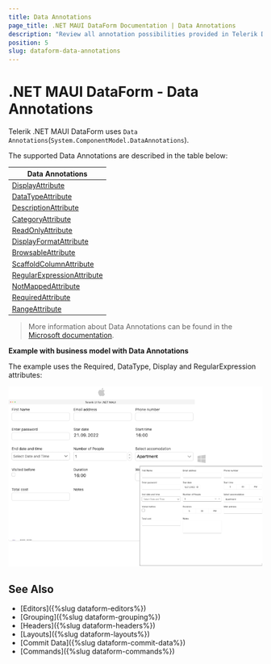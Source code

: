 ```yaml
---
title: Data Annotations
page_title: .NET MAUI DataForm Documentation | Data Annotations
description: "Review all annotation possibilities provided in Telerik DataForm for .NET MAUI control."
position: 5
slug: dataform-data-annotations
---
```


# .NET MAUI DataForm - Data Annotations 

Telerik .NET MAUI DataForm uses `Data Annotations`(`System.ComponentModel.DataAnnotations`).

The supported Data Annotations are described in the table below:

| Data Annotations |
| ------------- |
| [DisplayAttribute](https://learn.microsoft.com/en-us/dotnet/api/system.componentmodel.dataannotations.displayattribute?view=net-7.0) |
| [DataTypeAttribute](https://learn.microsoft.com/en-us/dotnet/api/system.componentmodel.dataannotations.datatypeattribute?view=net-7.0) |
| [DescriptionAttribute](https://learn.microsoft.com/en-us/dotnet/api/system.componentmodel.descriptionattribute?view=net-7.0) |
| [CategoryAttribute](https://learn.microsoft.com/en-us/dotnet/api/system.componentmodel.categoryattribute?view=net-7.0) |
| [ReadOnlyAttribute](https://learn.microsoft.com/en-us/dotnet/api/system.componentmodel.readonlyattribute?view=net-7.0) |
| [DisplayFormatAttribute](https://learn.microsoft.com/en-us/dotnet/api/system.componentmodel.dataannotations.displayformatattribute?view=net-7.0) |
| [BrowsableAttribute](https://learn.microsoft.com/en-us/dotnet/api/system.componentmodel.browsableattribute?view=net-7.0) |
| [ScaffoldColumnAttribute](https://learn.microsoft.com/en-us/dotnet/api/system.componentmodel.dataannotations.scaffoldcolumnattribute?view=net-7.0) |
| [RegularExpressionAttribute](https://learn.microsoft.com/en-us/dotnet/api/system.componentmodel.dataannotations.regularexpressionattribute?view=net-7.0) |
| [NotMappedAttribute](https://learn.microsoft.com/en-us/dotnet/api/system.componentmodel.dataannotations.schema.notmappedattribute?view=net-7.0) |
| [RequiredAttribute](https://learn.microsoft.com/en-us/dotnet/api/system.componentmodel.dataannotations.requiredattribute?view=net-7.0) |
| [RangeAttribute](https://learn.microsoft.com/en-us/dotnet/api/system.componentmodel.dataannotations.rangeattribute?view=net-7.0) |

> More information about Data Annotations can be found in the [Microsoft documentation](https://learn.microsoft.com/en-us/dotnet/api/system.componentmodel.dataannotations?view=net-7.0).

**Example with business model with Data Annotations**

The example uses the Required, DataType, Display and RegularExpression attributes:

<snippet id='dataform-datatype-editors-model'/>

![RadDataForm Data Type Editors](images/dataform-editors-datatypes-desktop.png)

## See Also

- [Editors]({%slug dataform-editors%})
- [Grouping]({%slug dataform-grouping%})
- [Headers]({%slug dataform-headers%})
- [Layouts]({%slug dataform-layouts%})
- [Commit Data]({%slug dataform-commit-data%})
- [Commands]({%slug dataform-commands%})

